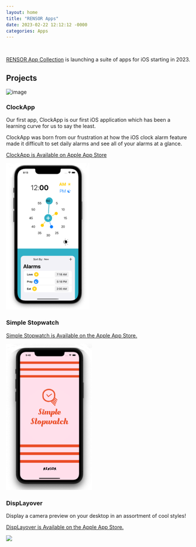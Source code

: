 ```yaml
---
layout: home
title: "RENSOR Apps"
date: 2023-02-22 12:12:12 -0000
categories: Apps
---
```


<!-- ![image](https://user-images.githubusercontent.com/92299/220574713-c0d4f0c3-a284-410f-a59e-d3b5a84e47ba.png) --> 

<br>

[RENSOR App Collection](https://apps.apple.com/us/developer/lauren-harris/id1620828813) is launching a suite of apps for iOS starting in 2023.


## Projects

![image](https://user-images.githubusercontent.com/92299/220574806-efecbde8-0ea5-4b81-bddf-9fe7b43da2ee.png)

### ClockApp

Our first app, ClockApp is our first iOS application which has been a learning curve for us to say the least.

ClockApp was born from our frustration at how the iOS clock alarm feature made it difficult to set daily alarms
and see all of your alarms at a glance. 

[ClockApp is Available on Apple App Store](https://apps.apple.com/us/app/clockapp/id1665577014)

<img style="height: 400px;" src="/assets/images/eat_pray_love.png?1" />


### Simple Stopwatch

[Simple Stopwatch is Available on the Apple App Store.](https://apps.apple.com/app/id6448793559)

<img style="height: 400px;" src="/assets/images/stopwatch-simple-cropped.png" />


### DispLayover

Display a camera preview on your desktop in an assortment of cool styles!

[DispLayover is Available on the Apple App Store.](https://apps.apple.com/au/app/displayover/id6471848731?mt=12)

<img style="height: 400px;" src="https://user-images.githubusercontent.com/92299/282210086-a3e648e8-4b3d-4aea-b7e6-eb548e29d314.png" />


